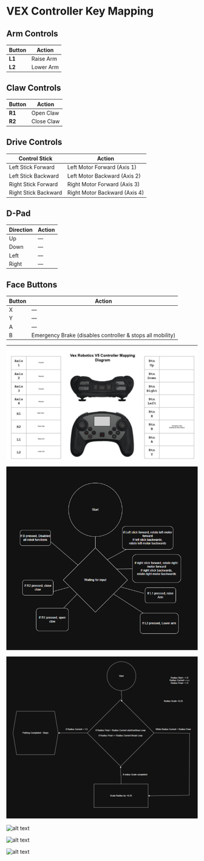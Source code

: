 # VEX Controller Key Mapping

## Arm Controls
| Button | Action         |
|--------|----------------|
| **L1** | Raise Arm      |
| **L2** | Lower Arm      |

## Claw Controls
| Button | Action         |
|--------|----------------|
| **R1** | Open Claw      |
| **R2** | Close Claw     |

## Drive Controls
| Control Stick           | Action                      |
|-------------------------|-----------------------------|
| Left Stick Forward      | Left Motor Forward (Axis 1) |
| Left Stick Backward     | Left Motor Backward (Axis 2)|
| Right Stick Forward     | Right Motor Forward (Axis 3)|
| Right Stick Backward    | Right Motor Backward (Axis 4)|

## D-Pad
| Direction | Action  |
|-----------|---------|
| Up        | —       |
| Down      | —       |
| Left      | —       |
| Right     | —       |

## Face Buttons
| Button | Action |
|--------|--------|
| X      | —      |
| Y      | —      |
| A      | —      |
| B      | Emergency Brake (disables controller & stops all mobility) |

---

![VEX Controller Diagram](./Vex_Controller_Diagram_key_mapping.png)


![VEX Controller Diagram](./Robot_Controller_THink_map_diagram.png)

![Radius Extension Diagram](./robotics_thinkmap_radius_part_2_3.png)



![alt text](./pickup_cube_compressed.gif)


![alt text](./controller_emergency_instant_stop_compressed.gif)


![alt text](./Expanding_circles_compressed.gif)
